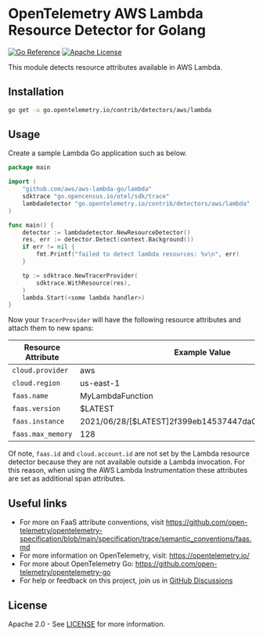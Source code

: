 # OpenTelemetry AWS Lambda Resource Detector for Golang

[![Go Reference][goref-image]][goref-url]
[![Apache License][license-image]][license-url]

This module detects resource attributes available in AWS Lambda.

## Installation

```bash
go get -u go.opentelemetry.io/contrib/detectors/aws/lambda
```

## Usage

Create a sample Lambda Go application such as below.

```go
package main

import (
	"github.com/aws/aws-lambda-go/lambda"
	sdktrace "go.opencensus.io/otel/sdk/trace"
	lambdadetector "go.opentelemetry.io/contrib/detectors/aws/lambda"
)

func main() {
	detector := lambdadetector.NewResourceDetector()
	res, err := detector.Detect(context.Background())
	if err != nil {
		fmt.Printf("failed to detect lambda resources: %v\n", err)
	}

	tp := sdktrace.NewTracerProvider(
		sdktrace.WithResource(res),
	)
	lambda.Start(<some lambda handler>)
}
```

Now your `TracerProvider` will have the following resource attributes and attach them to new spans:

| Resource Attribute | Example Value |
| --- | --- |
| `cloud.provider` | aws
|`cloud.region` | us-east-1 
|`faas.name` | MyLambdaFunction 
|`faas.version` | $LATEST
|`faas.instance` | 2021/06/28/[$LATEST]2f399eb14537447da05ab2a2e39309de
|`faas.max_memory`| 128

Of note, `faas.id` and `cloud.account.id` are not set by the Lambda resource detector because they are not available outside a Lambda invocation. For this reason, when using the AWS Lambda Instrumentation these attributes are set as additional span attributes.

## Useful links

- For more on FaaS attribute conventions, visit <https://github.com/open-telemetry/opentelemetry-specification/blob/main/specification/trace/semantic_conventions/faas.md>
- For more information on OpenTelemetry, visit: <https://opentelemetry.io/>
- For more about OpenTelemetry Go: <https://github.com/open-telemetry/opentelemetry-go>
- For help or feedback on this project, join us in [GitHub Discussions][discussions-url]

## License

Apache 2.0 - See [LICENSE][license-url] for more information.

[license-url]: https://github.com/open-telemetry/opentelemetry-go-contrib/blob/main/LICENSE
[license-image]: https://img.shields.io/badge/license-Apache_2.0-green.svg?style=flat
[goref-image]: https://pkg.go.dev/badge/go.opentelemetry.io/contrib/detectors/aws/lambda.svg
[goref-url]: https://pkg.go.dev/go.opentelemetry.io/contrib/detectors/aws/lambda
[discussions-url]: https://github.com/open-telemetry/opentelemetry-go/discussions
